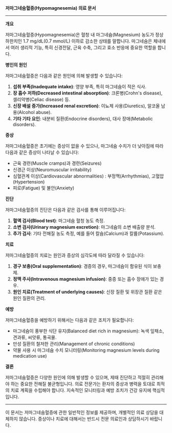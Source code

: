 **저마그네슘혈증(Hypomagnesemia) 의료 문서**

---

**개요**

저마그네슘혈증(Hypomagnesemia)은 혈청 내 마그네슘(Magnesium) 농도가 정상 하한치인 1.7 mg/dL(0.7 mmol/L) 이하로 감소한 상태를 말합니다. 마그네슘은 체내에서 여러 생리적 기능, 특히 신경전달, 근육 수축, 그리고 효소 반응에 중요한 역할을 합니다.

**병인의 원인**

저마그네슘혈증은 다음과 같은 원인에 의해 발생할 수 있습니다:

1. **섭취 부족(Inadequate intake)**: 영양 부족, 특히 마그네슘이 적은 식사.
2. **장 흡수 저하(Decreased intestinal absorption)**: 크론병(Crohn's disease), 셀리악병(Celiac disease) 등.
3. **신장 배설 증가(Increased renal excretion)**: 이뇨제 사용(Diuretics), 알코올 남용(Alcohol abuse).
4. **기타 기타 요인**: 내분비 질환(Endocrine disorders), 대사 장애(Metabolic disorders).

**증상**

저마그네슘혈증은 초기에는 증상이 없을 수 있으나, 마그네슘 수치가 더 낮아짐에 따라 다음과 같은 증상이 나타날 수 있습니다:

- 근육 경련(Muscle cramps)과 경련(Seizures)
- 신경근 이상(Neuromuscular irritability)
- 심혈관계 이상(Cardiovascular abnormalities) : 부정맥(Arrhythmias), 고혈압(Hypertension)
- 피로(Fatigue) 및 불안(Anxiety)

**진단**

저마그네슘혈증의 진단은 다음과 같은 검사를 통해 이루어집니다:

1. **혈액 검사(Blood test)**: 마그네슘 혈청 농도 측정.
2. **소변 검사(Urinary magnesium excretion)**: 마그네슘의 소변 배출량 분석.
3. **추가 검사**: 기타 전해질 농도 측정, 예를 들어 칼슘(Calcium)과 칼륨(Potassium).

**치료**

저마그네슘혈증의 치료는 원인과 증상의 심각도에 따라 달라질 수 있습니다:

1. **경구 보충(Oral supplementation)**: 경증의 경우, 마그네슘이 함유된 식이 보충제.
2. **정맥 주사(Intravenous magnesium infusion)**: 중증 또는 흡수 장애가 있는 경우.
3. **원인 치료(Treatment of underlying causes)**: 신장 질환 및 위장관 질환 같은 원인 질환의 관리.

**예방**

저마그네슘혈증을 예방하기 위해서는 다음과 같은 조치가 필요합니다:

- 마그네슘이 풍부한 식단 유지(Balanced diet rich in magnesium): 녹색 잎채소, 견과류, 씨앗류, 통곡물.
- 만성 질환의 철저한 관리(Management of chronic conditions)
- 약물 사용 시 마그네슘 수치 모니터링(Monitoring magnesium levels during medication use)

**결론**

저마그네슘혈증은 다양한 원인에 의해 발생할 수 있으며, 제때 진단하고 적절히 관리해야 하는 중요한 전해질 불균형입니다. 의료 전문가는 환자의 증상과 병력을 토대로 최적의 치료 계획을 수립해야 합니다. 지속적인 모니터링과 예방 조치가 건강 유지에 핵심적입니다.

--- 

이 문서는 저마그네슘혈증에 관한 일반적인 정보를 제공하며, 개별적인 의료 상담을 대체하지 않습니다. 증상이나 치료에 대해서는 반드시 전문 의료인과 상담하시기 바랍니다.